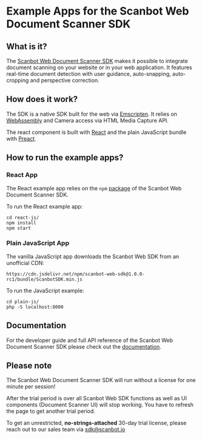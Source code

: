 # Example Apps for the Scanbot Web Document Scanner SDK

## What is it?

The [Scanbot Web Document Scanner SDK](https://scanbot.io/en/sdk/web-scanner-sdk/web-document-scanner-sdk) makes it possible
to integrate document scanning on your website or in your web application. It features real-time document detection
with user guidance, auto-snapping, auto-cropping and perspective correction.


## How does it work?

The SDK is a native SDK built for the web via [Emscripten](https://emscripten.org/).
It relies on [WebAssembly](https://webassembly.org) and Camera access via HTML Media Capture API.

The react component is built with [React](https://reactjs.org/)
and the plain JavaScript bundle with [Preact](https://preactjs.com/).


## How to run the example apps?

### React App

The React example app relies on the `npm` [package](https://www.npmjs.com/package/scanbot-web-sdk)
of the Scanbot Web Document Scanner SDK.

To run the React example app:
```
cd react-js/
npm install
npm start
```

### Plain JavaScript App

The vanilla JavaScript app downloads the Scanbot Web SDK from an unofficial CDN:
```
https://cdn.jsdelivr.net/npm/scanbot-web-sdk@1.0.0-rc1/bundle/ScanbotSDK.min.js
```

To run the JavaScript example:
```
cd plain-js/
php -S localhost:8000
```


## Documentation
For the developer guide and full API reference of the Scanbot Web Document Scanner SDK please check out the
[documentation](https://scanbotsdk.github.io/documentation/web/).


## Please note
The Scanbot Web Document Scanner SDK will run without a license for one minute per session!

After the trial period is over all Scanbot Web SDK functions
as well as UI components (Document Scanner UI) will stop working.
You have to refresh the page to get another trial period.

To get an unrestricted, **no-strings-attached** 30-day trial license,
please reach out to our sales team via sdk@scanbot.io
